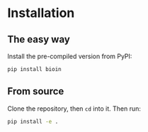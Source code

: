 # Installation

## The easy way

Install the pre-compiled version from PyPI:

```bash
pip install bioin
```

## From source

Clone the repository, then `cd` into it. Then run:

```bash
pip install -e .
```
